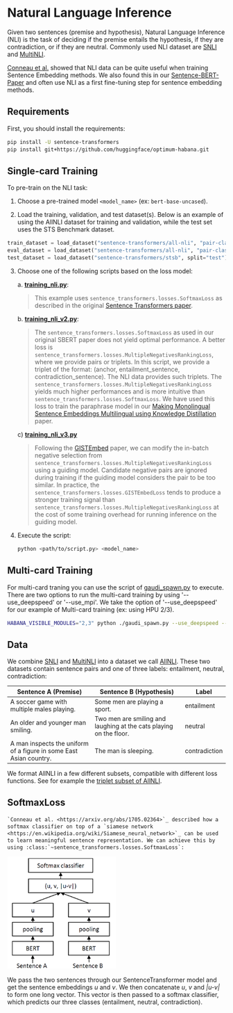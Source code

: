 # Natural Language Inference

Given two sentences (premise and hypothesis), Natural Language Inference (NLI) is the task of deciding if the premise entails the hypothesis, if they are contradiction, or if they are neutral. Commonly used NLI dataset are [SNLI](https://huggingface.co/datasets/stanfordnlp/snli) and [MultiNLI](https://huggingface.co/datasets/nyu-mll/multi_nli).

[Conneau et al.](https://arxiv.org/abs/1705.02364) showed that NLI data can be quite useful when training Sentence Embedding methods. We also found this in our [Sentence-BERT-Paper](https://arxiv.org/abs/1908.10084) and often use NLI as a first fine-tuning step for sentence embedding methods.

## Requirements

First, you should install the requirements:

```bash
pip install -U sentence-transformers
pip install git+https://github.com/huggingface/optimum-habana.git
```

## Single-card Training

To pre-train on the NLI task:

1. Choose a pre-trained model `<model_name>` (ex: `bert-base-uncased`).

2. Load the training, validation, and test dataset(s). Below is an example of using the AllNLI dataset for training and validation, while the test set uses the STS Benchmark dataset.

```python
train_dataset = load_dataset("sentence-transformers/all-nli", "pair-class", split="train").select(range(10000))
eval_dataset = load_dataset("sentence-transformers/all-nli", "pair-class", split="dev").select(range(1000))
test_dataset = load_dataset("sentence-transformers/stsb", split="test")
```

3. Choose one of the following scripts based on the loss model:
   
   a. **[training_nli.py](training_nli.py)**:

   > This example uses `sentence_transformers.losses.SoftmaxLoss` as described in the original [Sentence Transformers paper](https://arxiv.org/abs/1908.10084).

   b. **[training_nli_v2.py](training_nli_v2.py)**:

   > The `sentence_transformers.losses.SoftmaxLoss` as used in our original SBERT paper does not yield optimal performance. A better loss is `sentence_transformers.losses.MultipleNegativesRankingLoss`, where we provide pairs or triplets. In this script, we provide a triplet of the format: (anchor, entailment_sentence, contradiction_sentence). The NLI data provides such triplets. The `sentence_transformers.losses.MultipleNegativesRankingLoss` yields much higher performances and is more intuitive than `sentence_transformers.losses.SoftmaxLoss`. We have used this loss to train the paraphrase model in our [Making Monolingual Sentence Embeddings Multilingual using Knowledge Distillation](https://arxiv.org/abs/2004.09813) paper.

   c) **[training_nli_v3.py](training_nli_v3.py)**

   > Following the [GISTEmbed](https://arxiv.org/abs/2402.16829) paper, we can modify the in-batch negative selection from `sentence_transformers.losses.MultipleNegativesRankingLoss` using a guiding model. Candidate negative pairs are ignored during training if the guiding model considers the pair to be too similar. In practice, the `sentence_transformers.losses.GISTEmbedLoss` tends to produce a stronger training signal than `sentence_transformers.losses.MultipleNegativesRankingLoss` at the cost of some training overhead for running inference on the guiding model.

4. Execute the script:  

   ```bash
   python <path/to/script.py> <model_name>
   ```

## Multi-card Training

   For multi-card traning you can use the script of [gaudi_spawn.py](https://github.com/huggingface/optimum-habana/blob/main/examples/gaudi_spawn.py) to execute. There are two options to run the multi-card training by using '--use_deepspeed' or '--use_mpi'. We take the option of '--use_deepspeed' for our example of  Multi-card training (ex: using HPU 2/3). 

   ```bash
   HABANA_VISIBLE_MODULES="2,3" python ./gaudi_spawn.py --use_deepspeed --world_size 2 <path/to/script.py> <model_name>
   ```

## Data

We combine [SNLI](https://huggingface.co/datasets/stanfordnlp/snli) and [MultiNLI](https://huggingface.co/datasets/nyu-mll/multi_nli) into a dataset we call [AllNLI](https://huggingface.co/datasets/sentence-transformers/all-nli). These two datasets contain sentence pairs and one of three labels: entailment, neutral, contradiction:

| Sentence A (Premise)                                               | Sentence B (Hypothesis)                                            | Label         |
| ------------------------------------------------------------------ | ------------------------------------------------------------------ | ------------- |
| A soccer game with multiple males playing.                         | Some men are playing a sport.                                      | entailment    |
| An older and younger man smiling.                                  | Two men are smiling and laughing at the cats playing on the floor. | neutral       |
| A man inspects the uniform of a figure in some East Asian country. | The man is sleeping.                                               | contradiction |

We format AllNLI in a few different subsets, compatible with different loss functions. See for example the [triplet subset of AllNLI](https://huggingface.co/datasets/sentence-transformers/all-nli/viewer/triplet).

## SoftmaxLoss

```eval_rst
`Conneau et al. <https://arxiv.org/abs/1705.02364>`_ described how a softmax classifier on top of a `siamese network <https://en.wikipedia.org/wiki/Siamese_neural_network>`_ can be used to learn meaningful sentence representation. We can achieve this by using :class:`~sentence_transformers.losses.SoftmaxLoss`:
```

<img src="https://raw.githubusercontent.com/UKPLab/sentence-transformers/master/docs/img/SBERT_SoftmaxLoss.png" alt="SBERT SoftmaxLoss" width="250"/>

We pass the two sentences through our SentenceTransformer model and get the sentence embeddings _u_ and _v_. We then concatenate _u_, _v_ and _|u-v|_ to form one long vector. This vector is then passed to a softmax classifier, which predicts our three classes (entailment, neutral, contradiction).
